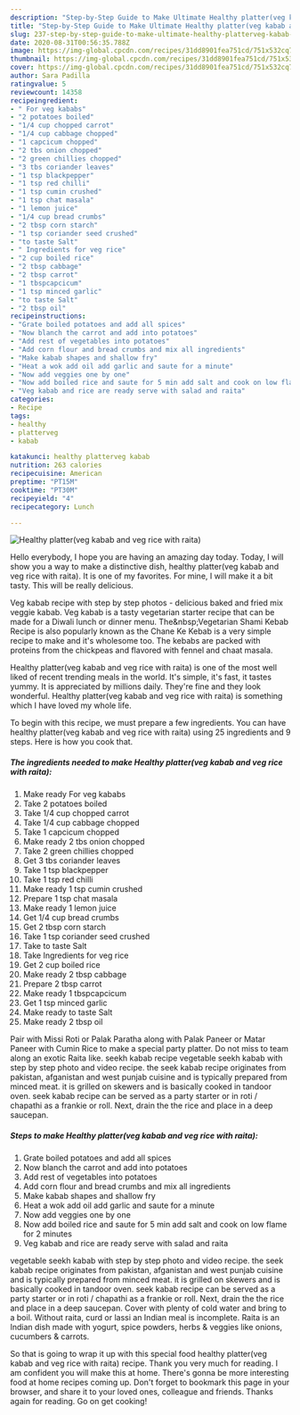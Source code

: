 ```yaml
---
description: "Step-by-Step Guide to Make Ultimate Healthy platter(veg kabab and veg rice with raita)"
title: "Step-by-Step Guide to Make Ultimate Healthy platter(veg kabab and veg rice with raita)"
slug: 237-step-by-step-guide-to-make-ultimate-healthy-platterveg-kabab-and-veg-rice-with-raita
date: 2020-08-31T00:56:35.788Z
image: https://img-global.cpcdn.com/recipes/31dd8901fea751cd/751x532cq70/healthy-platterveg-kabab-and-veg-rice-with-raita-recipe-main-photo.jpg
thumbnail: https://img-global.cpcdn.com/recipes/31dd8901fea751cd/751x532cq70/healthy-platterveg-kabab-and-veg-rice-with-raita-recipe-main-photo.jpg
cover: https://img-global.cpcdn.com/recipes/31dd8901fea751cd/751x532cq70/healthy-platterveg-kabab-and-veg-rice-with-raita-recipe-main-photo.jpg
author: Sara Padilla
ratingvalue: 5
reviewcount: 14358
recipeingredient:
- " For veg kababs"
- "2 potatoes boiled"
- "1/4 cup chopped carrot"
- "1/4 cup cabbage chopped"
- "1 capcicum chopped"
- "2 tbs onion chopped"
- "2 green chillies chopped"
- "3 tbs coriander leaves"
- "1 tsp blackpepper"
- "1 tsp red chilli"
- "1 tsp cumin crushed"
- "1 tsp chat masala"
- "1 lemon juice"
- "1/4 cup bread crumbs"
- "2 tbsp corn starch"
- "1 tsp coriander seed crushed"
- "to taste Salt"
- " Ingredients for veg rice"
- "2 cup boiled rice"
- "2 tbsp cabbage"
- "2 tbsp carrot"
- "1 tbspcapcicum"
- "1 tsp minced garlic"
- "to taste Salt"
- "2 tbsp oil"
recipeinstructions:
- "Grate boiled potatoes and add all spices"
- "Now blanch the carrot and add into potatoes"
- "Add rest of vegetables into potatoes"
- "Add corn flour and bread crumbs and mix all ingredients"
- "Make kabab shapes and shallow fry"
- "Heat a wok add oil add garlic and saute for a minute"
- "Now add veggies one by one"
- "Now add boiled rice and saute for 5 min add salt and cook on low flame for 2 minutes"
- "Veg kabab and rice are ready serve with salad and raita"
categories:
- Recipe
tags:
- healthy
- platterveg
- kabab

katakunci: healthy platterveg kabab 
nutrition: 263 calories
recipecuisine: American
preptime: "PT15M"
cooktime: "PT30M"
recipeyield: "4"
recipecategory: Lunch

---
```



![Healthy platter(veg kabab and veg rice with raita)](https://img-global.cpcdn.com/recipes/31dd8901fea751cd/751x532cq70/healthy-platterveg-kabab-and-veg-rice-with-raita-recipe-main-photo.jpg)

Hello everybody, I hope you are having an amazing day today. Today, I will show you a way to make a distinctive dish, healthy platter(veg kabab and veg rice with raita). It is one of my favorites. For mine, I will make it a bit tasty. This will be really delicious.

Veg kabab recipe with step by step photos - delicious baked and fried mix veggie kabab. Veg kabab is a tasty vegetarian starter recipe that can be made for a Diwali lunch or dinner menu. The&amp;nbsp;Vegetarian Shami Kebab Recipe is also popularly known as the Chane Ke Kebab is a very simple recipe to make and it&#39;s wholesome too. The kebabs are packed with proteins from the chickpeas and flavored with fennel and chaat masala.

Healthy platter(veg kabab and veg rice with raita) is one of the most well liked of recent trending meals in the world. It's simple, it's fast, it tastes yummy. It is appreciated by millions daily. They're fine and they look wonderful. Healthy platter(veg kabab and veg rice with raita) is something which I have loved my whole life.


To begin with this recipe, we must prepare a few ingredients. You can have healthy platter(veg kabab and veg rice with raita) using 25 ingredients and 9 steps. Here is how you cook that.

<!--inarticleads1-->

##### The ingredients needed to make Healthy platter(veg kabab and veg rice with raita):

1. Make ready  For veg kababs
1. Take 2 potatoes boiled
1. Take 1/4 cup chopped carrot
1. Take 1/4 cup cabbage chopped
1. Take 1 capcicum chopped
1. Make ready 2 tbs onion chopped
1. Take 2 green chillies chopped
1. Get 3 tbs coriander leaves
1. Take 1 tsp blackpepper
1. Take 1 tsp red chilli
1. Make ready 1 tsp cumin crushed
1. Prepare 1 tsp chat masala
1. Make ready 1 lemon juice
1. Get 1/4 cup bread crumbs
1. Get 2 tbsp corn starch
1. Take 1 tsp coriander seed crushed
1. Take to taste Salt
1. Take  Ingredients for veg rice
1. Get 2 cup boiled rice
1. Make ready 2 tbsp cabbage
1. Prepare 2 tbsp carrot
1. Make ready 1 tbspcapcicum
1. Get 1 tsp minced garlic
1. Make ready to taste Salt
1. Make ready 2 tbsp oil


Pair with Missi Roti or Palak Paratha along with Palak Paneer or Matar Paneer with Cumin Rice to make a special party platter. Do not miss to team along an exotic Raita like. seekh kabab recipe vegetable seekh kabab with step by step photo and video recipe. the seek kabab recipe originates from pakistan, afganistan and west punjab cuisine and is typically prepared from minced meat. it is grilled on skewers and is basically cooked in tandoor oven. seek kabab recipe can be served as a party starter or in roti / chapathi as a frankie or roll. Next, drain the the rice and place in a deep saucepan. 

<!--inarticleads2-->

##### Steps to make Healthy platter(veg kabab and veg rice with raita):

1. Grate boiled potatoes and add all spices
1. Now blanch the carrot and add into potatoes
1. Add rest of vegetables into potatoes
1. Add corn flour and bread crumbs and mix all ingredients
1. Make kabab shapes and shallow fry
1. Heat a wok add oil add garlic and saute for a minute
1. Now add veggies one by one
1. Now add boiled rice and saute for 5 min add salt and cook on low flame for 2 minutes
1. Veg kabab and rice are ready serve with salad and raita


vegetable seekh kabab with step by step photo and video recipe. the seek kabab recipe originates from pakistan, afganistan and west punjab cuisine and is typically prepared from minced meat. it is grilled on skewers and is basically cooked in tandoor oven. seek kabab recipe can be served as a party starter or in roti / chapathi as a frankie or roll. Next, drain the the rice and place in a deep saucepan. Cover with plenty of cold water and bring to a boil. Without raita, curd or lassi an Indian meal is incomplete. Raita is an Indian dish made with yogurt, spice powders, herbs &amp; veggies like onions, cucumbers &amp; carrots. 

So that is going to wrap it up with this special food healthy platter(veg kabab and veg rice with raita) recipe. Thank you very much for reading. I am confident you will make this at home. There's gonna be more interesting food at home recipes coming up. Don't forget to bookmark this page in your browser, and share it to your loved ones, colleague and friends. Thanks again for reading. Go on get cooking!
